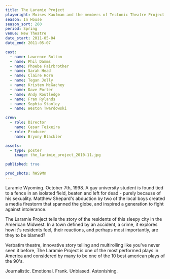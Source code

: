 ```yaml
---
title: The Laramie Project
playwright: Moises Kaufman and the members of Tectonic Theatre Project
season: In House
season_sort: 260
period: Spring
venue: New Theatre
date_start: 2011-05-04
date_end: 2011-05-07

cast:
  - name: Lawrence Bolton
  - name: Phil Damms
  - name: Phoebe Fairbrother
  - name: Sarah Head
  - name: Claire Horn
  - name: Tegan Jolly
  - name: Kristen McGachey
  - name: Dave Porter
  - name: Andy Routledge
  - name: Fran Rylands
  - name: Sophia Stanley
  - name: Weston Twardowski

crew:
  - role: Director
    name: Cesar Teixeira
  - role: Producer
    name: Bryony Blackler

assets:
  - type: poster
    image: the_larimie_project_2010-11.jpg

published: true

prod_shots: hWS9Mn
---
```


Laramie Wyoming. October 7th, 1998. A gay university student is found tied to a fence in an isolated field, beaten and left for dead - purely because of his sexuality. Matthew Shepard's abduction by two of the local boys created a media firestorm that spanned the globe, and inspired a generation to fight against intolerance.

The Laramie Project tells the story of the residents of this sleepy city in the American Midwest. In a town defined by an accident, a crime, it explores how it's residents feel, their reactions, and perhaps most importantly, are they to be blamed?

Verbatim theatre, innovative story telling and multirolling like you've never seen it before, The Laramie Project is one of the most performed plays in America and considered by many to be one of the 10 best american plays of the 90's.

Journalistic. Emotional. Frank. Unbiased. Astonishing.
